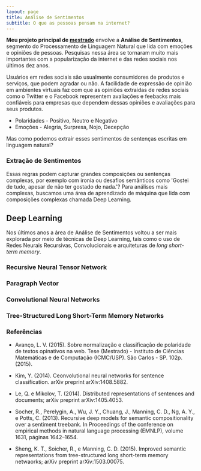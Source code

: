 ```yaml
---
layout: page
title: Análise de Sentimentos
subtitle: O que as pessoas pensam na internet?
---
```


**Meu projeto principal de [mestrado](https://henricobrum.github.io/2016-01-03-mestrado/)** envolve a **Análise de Sentimentos**, segmento do Processamento de Linguagem Natural que lida com emoções e opiniões de pessoas. Pesquisas nessa área se tornaram muito mais importantes com a popularização da internet e das redes sociais nos últimos dez anos.

Usuários em redes sociais são usualmente consumidores de produtos e serviços, que podem agradar ou não. A facilidade de expressão de opinião em ambientes virtuais faz com que as opiniões extraídas de redes sociais como o Twitter e o Facebook representem avaliações e feebacks mais confiáveis para empresas que dependem dessas opiniões e avaliações para seus produtos.

- Polaridades - Positivo, Neutro e Negativo
- Emoções - Alegria, Surpresa, Nojo, Decepção

Mas como podemos extrair esses sentimentos de sentenças escritas em linguagem natural?

### Extração de Sentimentos

Essas regras podem capturar grandes composições ou sentenças complexas, por exemplo com ironia ou desafios semânticos como 'Gostei de tudo, apesar de não ter gostado de nada.'? Para análises mais complexas, buscamos uma área de aprendizado de máquina que lida com composições complexas chamada Deep Learning.

## Deep Learning

Nos últimos anos a área de Análise de Sentimentos voltou a ser mais explorada por meio de técnicas de Deep Learning, tais como o uso de Redes Neurais Recursivas, Convolucionais e arquiteturas de *long short-term memory*. 

### Recursive Neural Tensor Network

### Paragraph Vector

### Convolutional Neural Networks

### Tree-Structured Long Short-Term Memory Networks

### Referências

 - Avanço, L. V. (2015). Sobre normalização e classificação de polaridade de textos opinativos na web. Tese (Mestrado) - Instituto
de Ciências Matemáticas e de Computação (ICMC/USP). São Carlos - SP. 102p. (2015).

 - Kim, Y. (2014). Ceonvolutional neural networks for sentence classification. arXiv preprint arXiv:1408.5882.

 - Le, Q. e Mikolov, T. (2014). Distributed representations of sentences and documents; arXiv preprint arXiv:1405.4053.

 - Socher, R., Perelygin, A., Wu, J. Y., Chuang, J., Manning, C. D., Ng, A. Y., e Potts, C. (2013). Recursive deep models for semantic compositionality over a sentiment treebank. In Proceedings of the conference on empirical methods in natural language processing (EMNLP), volume 1631, páginas 1642–1654.

 - Sheng, K. T., Soicher, R., e Manning, C. D. (2015). Improved semantic representations from tree-structured long short-term
memory netwaorks; arXiv preprint arXiv:1503.00075.
